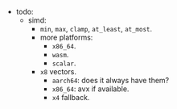 
- todo:
    - simd:
        - `min`, `max`, `clamp`, `at_least`, `at_most`.
        - more platforms:
            - `x86_64`.
            - `wasm`.
            - `scalar`.
        - `x8` vectors.
            - `aarch64`: does it always have them?
            - `x86_64`: avx if available.
            - `x4` fallback.


